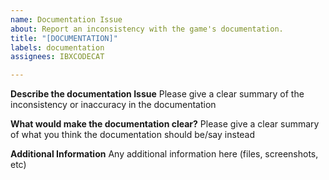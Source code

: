 ```yaml
---
name: Documentation Issue
about: Report an inconsistency with the game's documentation.
title: "[DOCUMENTATION]"
labels: documentation
assignees: IBXCODECAT

---
```


**Describe the documentation Issue**
Please give a clear summary of the inconsistency or inaccuracy in the documentation

**What would make the documentation clear?**
Please give a clear summary of what you think the documentation should be/say instead

**Additional Information**
Any additional information here (files, screenshots, etc)
